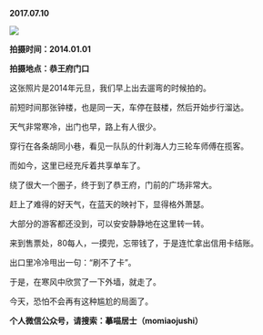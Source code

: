 
          
**2017.07.10**

![](https://mmbiz.qlogo.cn/mmbiz_jpg/uDI3FLln00YmiadTqjBvlibbk3hg1QbSEj0Q9fWI6Py8epMdWRvia9vkBnEzcL3krdeNsw2RvEPYPv5bHfrQCLNSQ/0?wx_fmt=jpeg)


**拍摄时间：2014.01.01**

**拍摄地点：恭王府门口**

这张照片是2014年元旦，我们早上出去遛弯的时候拍的。

前短时间那张钟楼，也是同一天，车停在鼓楼，然后开始步行溜达。

天气非常寒冷，出门也早，路上有人很少。

穿行在各条胡同小巷，看见一队队的什刹海人力三轮车师傅在揽客。

而如今，这里已经充斥着共享单车了。

绕了很大一个圈子，终于到了恭王府，门前的广场非常大。

赶上了难得的好天气，在蓝天的映衬下，显得格外萧瑟。

大部分的游客都还没到，可以安安静静地在这里转一转。

来到售票处，80每人，一摸兜，忘带钱了，于是连忙拿出信用卡结账。

出口里冷冷甩出一句：“刷不了卡”。

于是，在寒风中欣赏了一下外墙，就走了。

今天，恐怕不会再有这种尴尬的局面了。


**个人微信公众号，请搜索：摹喵居士（momiaojushi）**

        